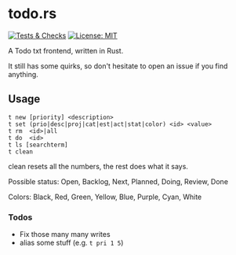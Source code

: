 # todo.rs

[![Tests & Checks](https://github.com/thinegen/todo-rs/actions/workflows/checks.yml/badge.svg)](https://github.com/thinegen/todo-rs/actions/workflows/checks.yml) [![License: MIT](https://img.shields.io/badge/License-MIT-yellow.svg)](https://opensource.org/licenses/MIT)

A Todo txt frontend, written in Rust.

It still has some quirks, so don't hesitate to open an issue if you find anything.

## Usage

```
t new [priority] <description>
t set (prio|desc|proj|cat|est|act|stat|color) <id> <value>
t rm  <id>|all
t do  <id>
t ls [searchterm]
t clean
```

clean resets all the numbers, the rest does what it says.

Possible status:
Open, Backlog, Next, Planned, Doing, Review, Done

Colors:
Black, Red, Green, Yellow, Blue, Purple, Cyan, White

### Todos

- Fix those many many writes
- alias some stuff (e.g. ```t pri 1 5```)